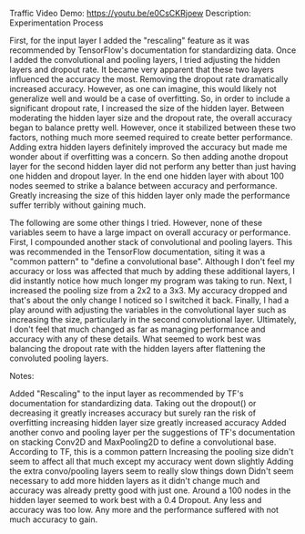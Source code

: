 Traffic
Video Demo: https://youtu.be/e0CsCKRjoew
Description:
Experimentation Process

First, for the input layer I added the "rescaling" feature as it was recommended by TensorFlow's documentation for standardizing data. Once I added the convolutional and pooling layers, I tried adjusting the hidden layers and dropout rate. It became very apparent that these two layers influenced the accuracy the most. Removing the dropout rate dramatically increased accuracy. However, as one can imagine, this would likely not generalize well and would be a case of overfitting. So, in order to include a significant dropout rate, I increased the size of the hidden layer. Between moderating the hidden layer size and the dropout rate, the overall accuracy began to balance pretty well. However, once it stabilized between these two factors, nothing much more seemed required to create better performance. Adding extra hidden layers definitely improved the accuracy but made me wonder about if overfitting was a concern. So then adding anothe dropout layer for the second hidden layer did not perform any better than just having one hidden and dropout layer. In the end one hidden layer with about 100 nodes seemed to strike a balance between accuracy and performance. Greatly increasing the size of this hidden layer only made the performance suffer terribly without gaining much.

The following are some other things I tried. However, none of these variables seem to have a large impact on overall accuracy or performance. First, I compounded another stack of convolutional and pooling layers. This was recommended in the TensorFlow documentation, siting it was a "common pattern" to "define a convolutional base". Although I don't feel my accuracy or loss was affected that much by adding these additional layers, I did instantly notice how much longer my program was taking to run. Next, I increased the pooling size from a 2x2 to a 3x3. My accuracy dropped and that's about the only change I noticed so I switched it back. Finally, I had a play around with adjusting the variables in the convolutional layer such as increasing the size, particularly in the second convolutional layer. Ultimately, I don't feel that much changed as far as managing performance and accuracy with any of these details. What seemed to work best was balancing the dropout rate with the hidden layers after flattening the convoluted pooling layers.

Notes:

Added "Rescaling" to the input layer as recommended by TF's documentation for standardizing data.
Taking out the dropout() or decreasing it greatly increases accuracy but surely ran the risk of overfitting
increasing hidden layer size greatly increased accuracy
Added another convo and pooling layer per the suggestions of TF's documentation on stacking Conv2D and MaxPooling2D to define a convolutional base. According to TF, this is a common pattern
Increasing the pooling size didn't seem to affect all that much except my accuracy went down slightly
Adding the extra convo/pooling layers seem to really slow things down
Didn't seem necessary to add more hidden layers as it didn't change much and accuracy was already pretty good with just one.
Around a 100 nodes in the hidden layer seemed to work best with a 0.4 Dropout. Any less and accuracy was too low. Any more and the performance suffered with not much accuracy to gain.
